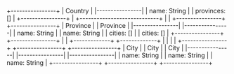 +----------------+
|    Country     |
|----------------|
| name: String   |
| provinces: []  |
+----------------+
        |
        +----------------------------+
        |                            |
+----------------+        +----------------+
|    Province    |        |    Province    |
|----------------|        |----------------|
| name: String   |        | name: String   |
| cities: []     |        | cities: []     |
+----------------+        +----------------+
        |                            |
  +-------------+             +-------------+
  |             |             |             |
+----------------+        +----------------+        +----------------+
|      City      |        |      City      |        |      City      |
|----------------|        |----------------|        |----------------|
| name: String   |        | name: String   |        | name: String   |
+----------------+        +----------------+        +----------------+
